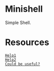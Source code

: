 # Minishell
Simple Shell.

# Resources
[`Help1`](https://github.com/tclaudel/minishell/tree/master)<br>
[`Help2`](https://github.com/aautin/42_minishell/tree/main)<br>
[`Could be useful?`](https://github.com/kaushiksk/mini-c-compiler/tree/master)
